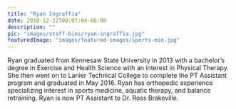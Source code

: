 ```yaml
---
title: "Ryan Ingraffia"
date: 2018-12-22T08:07:04-06:00
description: ""
pic: "images/staff-bios/ryan-ingraffia.jpg"
featuredImage: "images/featured-images/sports-min.jpg"
---
```


Ryan graduated from Kennesaw State University in 2013 with a bachelor’s degree in Exercise and
Health Science with an interest in Physical Therapy. She then went on to Lanier Technical 
College to complete the PT Assistant program and graduated in May 2016. Ryan has orthopedic 
experience specializing interest in sports medicine, aquatic therapy, and balance retraining. 
Ryan is now PT Assistant to Dr. Ross Brakeville. 
